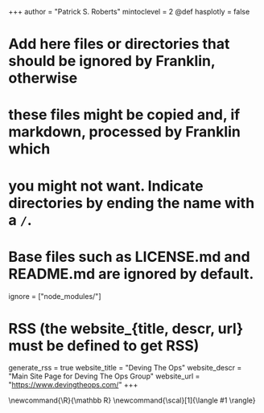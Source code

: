 <!--
Add here global page variables to use throughout your website.
-->
+++
author = "Patrick S. Roberts"
mintoclevel = 2
@def hasplotly = false

# Add here files or directories that should be ignored by Franklin, otherwise
# these files might be copied and, if markdown, processed by Franklin which
# you might not want. Indicate directories by ending the name with a `/`.
# Base files such as LICENSE.md and README.md are ignored by default.
ignore = ["node_modules/"]

# RSS (the website_{title, descr, url} must be defined to get RSS)
generate_rss = true
website_title = "Deving The Ops"
website_descr = "Main Site Page for Deving The Ops Group"
website_url   = "https://www.devingtheops.com/"
+++

<!--
Add here global latex commands to use throughout your pages.
-->
\newcommand{\R}{\mathbb R}
\newcommand{\scal}[1]{\langle #1 \rangle}

